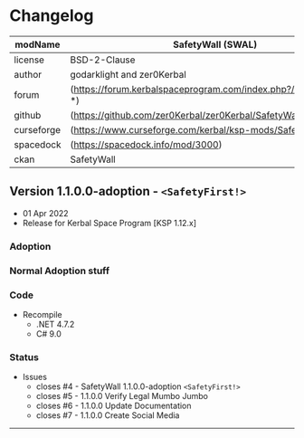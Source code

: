 # Changelog  
  
| modName    | SafetyWall (SWAL)                                                   |
| ---------- | ---------------------------------------------------------------- |
| license    | BSD-2-Clause                                                     |
| author     | godarklight and zer0Kerbal                                       |
| forum      | (https://forum.kerbalspaceprogram.com/index.php?/topic/207496-*) |
| github     | (https://github.com/zer0Kerbal/zer0Kerbal/SafetyWall)               |
| curseforge | (https://www.curseforge.com/kerbal/ksp-mods/SafetyWall)             |
| spacedock  | (https://spacedock.info/mod/3000)                                |
| ckan       | SafetyWall                                                          |

## Version 1.1.0.0-adoption - `<SafetyFirst!>`

* 01 Apr 2022  
* Release for Kerbal Space Program [KSP 1.12.x]

### Adoption

### Normal Adoption stuff

### Code

* Recompile
  * .NET 4.7.2
  * C# 9.0

### Status

* Issues
  * closes #4 - SafetyWall 1.1.0.0-adoption `<SafetyFirst!>`
  * closes #5 - 1.1.0.0 Verify Legal Mumbo Jumbo
  * closes #6 - 1.1.0.0 Update Documentation
  * closes #7 - 1.1.0.0 Create Social Media

---
